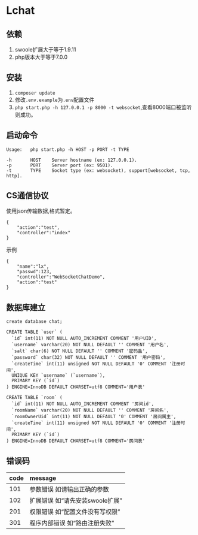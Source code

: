 # Lchat

## 依赖

1. swoole扩展大于等于1.9.11
2. php版本大于等于7.0.0

## 安装
1. `composer update`
2. 修改`.env.example`为`.env`配置文件
3. `php start.php -h 127.0.0.1 -p 8000 -t websocket`,查看8000端口被监听则成功。


## 启动命令
```
Usage:   php start.php -h HOST -p PORT -t TYPE

-h       HOST    Server hostname (ex: 127.0.0.1).
-p       PORT    Server port (ex: 9501).
-t       TYPE    Socket type (ex: websocket), support[websocket, tcp, http].
```

## CS通信协议
使用json传输数据,格式暂定。
```
{
    "action":"test",
    "controller":"index"
}
```
示例
```
{
    "name":"lx",
    "passwd":123,
    "controller":"WebSocketChatDemo",
    "action":"test"
}
```
## 数据库建立
```
create database chat;

CREATE TABLE `user` (
  `id` int(11) NOT NULL AUTO_INCREMENT COMMENT '用户UID',
  `username` varchar(20) NOT NULL DEFAULT '' COMMENT '用户名',
  `salt` char(6) NOT NULL DEFAULT '' COMMENT '密码盐',
  `password` char(32) NOT NULL DEFAULT '' COMMENT '用户密码',
  `createTime` int(11) unsigned NOT NULL DEFAULT '0' COMMENT '注册时间',
  UNIQUE KEY `username` (`username`),
  PRIMARY KEY (`id`)
) ENGINE=InnoDB DEFAULT CHARSET=utf8 COMMENT='用户表'

CREATE TABLE `room` (
  `id` int(11) NOT NULL AUTO_INCREMENT COMMENT '房间id',
  `roomName` varchar(20) NOT NULL DEFAULT '' COMMENT '房间名',
  `roomOwnerUid` int(11) NOT NULL DEFAULT '0' COMMENT '房间属主',
  `createTime` int(11) unsigned NOT NULL DEFAULT '0' COMMENT '注册时间',
  PRIMARY KEY (`id`)
) ENGINE=InnoDB DEFAULT CHARSET=utf8 COMMENT='房间表'
```

## 错误码
|code|message|
|:---|:------|
|101|参数错误 如请输出正确的参数|
|102|扩展错误 如“请先安装swoole扩展”|
|201|权限错误 如“配置文件没有写权限”|
|301|程序内部错误 如“路由注册失败”|
